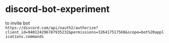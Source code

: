 # discord-bot-experiment

to invite bot  
`https://discord.com/api/oauth2/authorize?client_id=940124296787935232&permissions=326417517568&scope=bot%20applications.commands`
